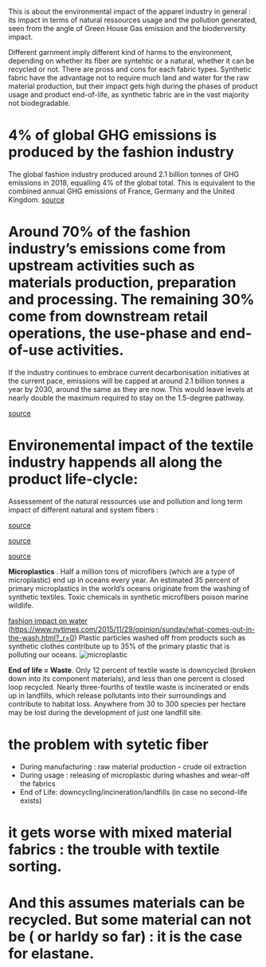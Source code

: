 This is about the environmental impact of the apparel industry in general :
its impact in terms of natural ressources usage and the pollution generated, seen from the angle of Green House Gas emission and the bioderversity impact.

Different garnment imply different kind of harms to the environment, depending on whether its fiber are syntehtic or a natural, whether it can be recycled or not.
There are pross and cons for each fabric types.
Synthetic fabric have the advantage not to require much land and water for the raw material production, but their impact gets high during the phases of product usage and product end-of-life, as synthetic fabric are in the vast majority not biodegradable.



# 4% of global GHG emissions is produced by the fashion industry

The global fashion industry produced around 2.1 billion tonnes of GHG emissions in 2018, equalling 4% of the global total.
This is equivalent to the combined annual GHG emissions of France, Germany and the United Kingdom.
[source](...)

# Around 70% of the fashion industry’s emissions come from upstream activities such as materials production, preparation and processing. The remaining 30% come from downstream retail operations, the use-phase and end-of-use activities.

If the industry continues to embrace current decarbonisation initiatives at the current pace, emissions will be capped at around 2.1 billion tonnes a year by 2030, around the same as they are now. 
This would leave levels at nearly double the maximum required to stay on the 1.5-degree pathway.

[source](http://www2.globalfashionagenda.com/initiatives/fashion-on-climate/#/)

# Environemental impact of the textile industry happends all along the product life-clycle:

Assessement of the natural ressources use and pollution and long term impact of different natural and system fibers : 

[source](https://amberoot.com/pages/policy-on-materials-and-fabrics)

[source](https://www.mckinsey.com/industries/retail/our-insights/biodiversity-the-next-frontier-in-sustainable-fashion)

[source](https://www.businessinsider.com/fast-fashion-environmental-impact-pollution-emissions-waste-water-2019-10?IR=T)


**Microplastics** . Half a million tons of microfibers (which are a type of microplastic) end up in oceans every year.
An estimated 35 percent of primary microplastics in the world’s oceans originate from the washing of synthetic textiles.
Toxic chemicals in synthetic microfibers poison marine wildlife.


[fashion impact on water](https://www.oceancleanwash.org/)
(https://www.nytimes.com/2015/11/29/opinion/sunday/what-comes-out-in-the-wash.html?_r=0)
Plastic particles washed off from products such as synthetic clothes contribute up to 35% of the primary plastic that is polluting our oceans.
![microplastic](./assets/microplastic.png)


**End of life = Waste**. Only 12 percent of textile waste is downcycled (broken down into its component materials), and less than one percent is closed loop recycled.
Nearly three-fourths of textile waste is incinerated or ends up in landfills, which release pollutants into their surroundings and contribute to habitat loss.
Anywhere from 30 to 300 species per hectare may be lost during the development of just one landfill site.


# the problem with sytetic fiber

- During manufacturing : raw material production - crude oil extraction
- During usage : releasing of microplastic during whashes and wear-off the fabrics
- End of Life:  downcycling/incineration/landfills (in case no second-life exists)


# it gets worse with mixed material fabrics : the trouble with textile sorting.


# And this assumes materials can be recycled. But some material can not be ( or harldy so far) :  it is the case for elastane.



